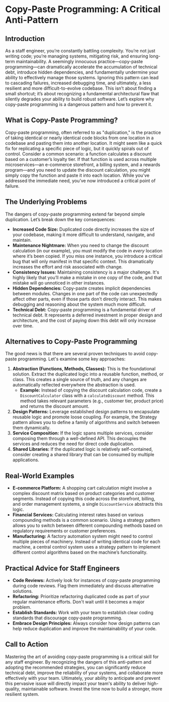 # Copy-Paste Programming: A Critical Anti-Pattern

## Introduction

As a staff engineer, you’re constantly battling complexity. You’re not just writing code; you’re managing systems, mitigating risk, and ensuring long-term maintainability. A seemingly innocuous practice—copy-paste programming—can dramatically accelerate the accumulation of technical debt, introduce hidden dependencies, and fundamentally undermine your ability to effectively manage those systems. Ignoring this pattern can lead to cascading failures, increased debugging time, and ultimately, a less resilient and more difficult-to-evolve codebase. This isn’t about finding a small shortcut; it’s about recognizing a fundamental architectural flaw that silently degrades your ability to build robust software. Let’s explore why copy-paste programming is a dangerous pattern and how to prevent it.

## What is Copy-Paste Programming?

Copy-paste programming, often referred to as "duplication," is the practice of taking identical or nearly identical code blocks from one location in a codebase and pasting them into another location. It might seem like a quick fix for replicating a specific piece of logic, but it quickly spirals out of control. Consider a common scenario: a function calculates a discount based on a customer’s loyalty tier. If that function is used across multiple microservices—an e-commerce storefront, a billing system, and a rewards program—and you need to update the discount calculation, you might simply copy the function and paste it into each location. While you've addressed the immediate need, you’ve now introduced a critical point of failure.

## The Underlying Problems

The dangers of copy-paste programming extend far beyond simple duplication. Let’s break down the key consequences:

- **Increased Code Size:** Duplicated code directly increases the size of your codebase, making it more difficult to understand, navigate, and maintain.
- **Maintenance Nightmare:** When you need to change the discount calculation (in our example), you must modify the code in _every_ location where it’s been copied. If you miss one instance, you introduce a critical bug that will only manifest in that specific context. This dramatically increases the effort and risk associated with change.
- **Consistency Issues:** Maintaining consistency is a major challenge. It's highly likely that you’ll make a mistake in one copy of the code, and that mistake will go unnoticed in other instances.
- **Hidden Dependencies:** Copy-paste creates implicit dependencies between modules. Changes in one part of the code can unexpectedly affect other parts, even if those parts don't directly interact. This makes debugging and reasoning about the system much more difficult.
- **Technical Debt:** Copy-paste programming is a fundamental driver of technical debt. It represents a deferred investment in proper design and architecture, and the cost of paying down this debt will only increase over time.

## Alternatives to Copy-Paste Programming

The good news is that there are several proven techniques to avoid copy-paste programming. Let's examine some key approaches:

1. **Abstraction (Functions, Methods, Classes):** This is the foundational solution. Extract the duplicated logic into a reusable function, method, or class. This creates a single source of truth, and any changes are automatically reflected everywhere the abstraction is used.
   - **Example:** Instead of copying the discount calculation code, create a `DiscountCalculator` class with a `calculateDiscount` method. This method takes relevant parameters (e.g., customer tier, product price) and returns the discount amount.
2. **Design Patterns:** Leverage established design patterns to encapsulate reusable logic and promote loose coupling. For example, the Strategy pattern allows you to define a family of algorithms and switch between them dynamically.
3. **Service Composition:** If the logic spans multiple services, consider composing them through a well-defined API. This decouples the services and reduces the need for direct code duplication.
4. **Shared Libraries:** If the duplicated logic is relatively self-contained, consider creating a shared library that can be consumed by multiple applications.

## Real-World Examples

- **E-commerce Platform:** A shopping cart calculation might involve a complex discount matrix based on product categories and customer segments. Instead of copying this code across the storefront, billing, and order management systems, a single `DiscountService` abstracts this logic.
- **Financial Services:** Calculating interest rates based on various compounding methods is a common scenario. Using a strategy pattern allows you to switch between different compounding methods based on regulatory requirements or customer preferences.
- **Manufacturing:** A factory automation system might need to control multiple pieces of machinery. Instead of writing identical code for each machine, a central control system uses a strategy pattern to implement different control algorithms based on the machine’s functionality.

## Practical Advice for Staff Engineers

- **Code Reviews:** Actively look for instances of copy-paste programming during code reviews. Flag them immediately and discuss alternative solutions.
- **Refactoring:** Prioritize refactoring duplicated code as part of your regular maintenance efforts. Don't wait until it becomes a major problem.
- **Establish Standards:** Work with your team to establish clear coding standards that discourage copy-paste programming.
- **Embrace Design Principles:** Always consider how design patterns can help reduce duplication and improve the maintainability of your code.

## Call to Action

Mastering the art of avoiding copy-paste programming is a critical skill for any staff engineer. By recognizing the dangers of this anti-pattern and adopting the recommended strategies, you can significantly reduce technical debt, improve the reliability of your systems, and collaborate more effectively with your team. Ultimately, your ability to anticipate and prevent this pervasive issue will directly impact your team's ability to deliver high-quality, maintainable software. Invest the time now to build a stronger, more resilient system.
